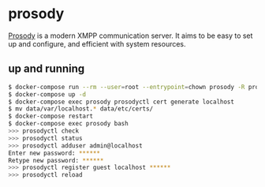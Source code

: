 prosody
=======

[Prosody][1] is a modern XMPP communication server. It aims to be easy to set
up and configure, and efficient with system resources.

## up and running

```bash
$ docker-compose run --rm --user=root --entrypoint=chown prosody -R prosody /var/{lib,log}/prosody
$ docker-compose up -d
$ docker-compose exec prosody prosodyctl cert generate localhost
$ mv data/var/localhost.* data/etc/certs/
$ docker-compose restart
$ docker-compose exec prosody bash
>>> prosodyctl check
>>> prosodyctl status
>>> prosodyctl adduser admin@localhost
Enter new password: ******
Retype new password: ******
>>> prosodyctl register guest localhost ******
>>> prosodyctl reload
```

[1]: https://prosody.im/
